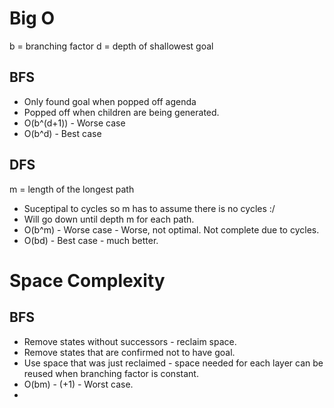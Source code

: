 # Big O
b = branching factor
d = depth of shallowest goal

## BFS
- Only found goal when popped off agenda
- Popped off when children are being generated.
- O(b^(d+1)) - Worse case
- O(b^d) - Best case

## DFS
m = length of the longest path
- Suceptipal to cycles so m has to assume there is no cycles :/
- Will go down until depth m for each path.
- O(b^m) -  Worse case - Worse, not optimal. Not complete due to cycles.
- O(bd) - Best case - much better.

# Space Complexity
## BFS
- Remove states without successors - reclaim space.
- Remove states that are confirmed not to have goal.
- Use space that was just reclaimed - space needed for each layer can be reused when branching factor is constant.
- O(bm) - (+1) - Worst case.
- 
